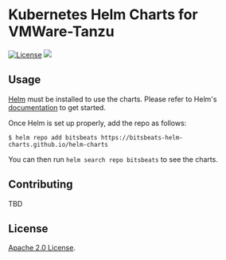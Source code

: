 # Kubernetes Helm Charts for VMWare-Tanzu

[![License](https://img.shields.io/badge/License-Apache%202.0-blue.svg)](https://opensource.org/licenses/Apache-2.0)
[![](https://github.com/bitsbeats/helm-charts/workflows/Release%20Charts/badge.svg?branch=master)](https://github.com/bitsbeats/helm-charts/actions)

## Usage

[Helm](https://helm.sh) must be installed to use the charts.
Please refer to Helm's [documentation](https://helm.sh/docs/) to get started.

Once Helm is set up properly, add the repo as follows:

```console
$ helm repo add bitsbeats https://bitsbeats-helm-charts.github.io/helm-charts
```

You can then run `helm search repo bitsbeats` to see the charts.

## Contributing

TBD

## License

[Apache 2.0 License](./LICENSE).
